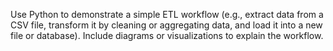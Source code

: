 Use Python to demonstrate a simple ETL workflow (e.g., extract data from a CSV file, transform it by cleaning or aggregating data, and load it into a new file or database).
Include diagrams or visualizations to explain the workflow.
 
